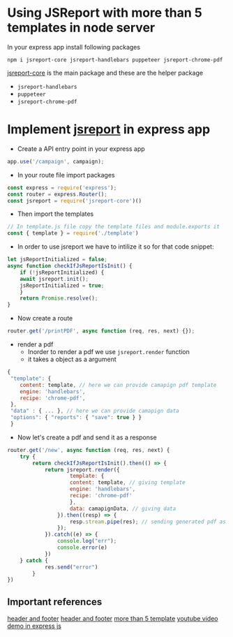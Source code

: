 # Using JSReport with more than 5 templates in node server 

In your express app install following packages

```
npm i jsreport-core jsreport-handlebars puppeteer jsreport-chrome-pdf
```

[jsreport-core](https://www.npmjs.com/package/jsreport-core) is the main package and these are the helper package
- `jsreport-handlebars`
- `puppeteer`
- `jsreport-chrome-pdf`

# Implement [jsreport](https://github.com/jsreport/jsreport/tree/master/packages/jsreport-core) in express app

- Create a API entry point in your express app   
```js
app.use('/campaign', campaign);
```
- In your route file import packages
```js
const express = require('express');
const router = express.Router(); 
const jsreport = require('jsreport-core')()
```
- Then import the templates
```js
// In template.js file copy the template files and module.exports it
const { template } = require('./template')
```
- In order to use jsreport we have to intilize it so for that code snippet:
```js
let jsReportInitialized = false;
async function checkIfJsReportIsInit() {
	if (!jsReportInitialized) {
	await jsreport.init();
	jsReportInitialized = true;
	}
	return Promise.resolve();
}
```
- Now create a route
```js
router.get('/printPDF', async function (req, res, next) {});
```
- render a pdf 
	- Inorder to render a pdf  we use `jsreport.render` function
	- it takes a object as a argument
```js
{ 
 "template": { 
	content: template, // here we can provide camapign pdf template
	engine: 'handlebars',
	recipe: 'chrome-pdf',
 }, 
 "data" : { ... }, // here we can provide camapign data
 "options": { "reports": { "save": true } } 
 }
```
- Now let's create a pdf and send it as a response
```js
router.get('/new', async function (req, res, next) {
	try {
		return checkIfJsReportIsInit().then(() => {
			return jsreport.render({
					template: {
					content: template, // giving template
					engine: 'handlebars',
					recipe: 'chrome-pdf'
					},
					data: camapignData, // giving data
				}).then((resp) => {
					resp.stream.pipe(res); // sending generated pdf as a res
				});
			}).catch((e) => {
				console.log("err");
				console.error(e)
			})
	} catch {
			res.send("error")
		}
})
```
## Important references
[header and footer](https://jsreport.net/learn/chrome-pdf)
[header and footer](https://forum.jsreport.net/topic/694/display-header-footer-showing-improper/2)
[more than 5 template](https://medium.com/@nitheesh.s.k1710/using-jsreport-with-more-than-5-templates-in-node-server-52bb16025e6f)
[ youtube video demo in express js](https://youtu.be/11ZStDn87pk)





